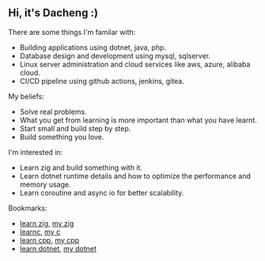 ## Hi, it's Dacheng :)

There are some things I'm familar with:
- Building applications using dotnet, java, php.
- Database design and development using mysql, sqlserver.
- Linux server administration and cloud services like aws, azure, alibaba cloud.
- CI/CD pipeline using github actions, jenkins, gitea.

My beliefs:
- Solve real problems.
- What you get from learning is more important than what you have learnt.
- Start small and build step by step.
- Build something you love.

I'm interested in:
- Learn zig and build something with it.
- Learn dotnet runtime details and how to optimize the performance and memory usage.
- Learn coroutine and async io for better scalability.

Bookmarks:
- [learn zig](https://github.com/dacheng-learn/zig), [my zig](https://github.com/dacheng-zig)
- [learnc](https://github.com/dacheng-learn/c), [my c](https://github.com/dacheng-c)
- [learn cpp](https://github.com/dacheng-learn/cpp), [my cpp](https://github.com/dacheng-cpp)
- [learn dotnet](https://github.com/dacheng-learn/dotnet), [my dotnet](https://github.com/dacheng-dotnet)
